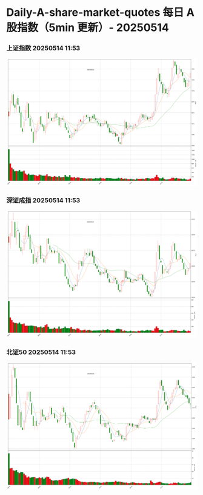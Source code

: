 
# Daily-A-share-market-quotes 每日 A 股指数（5min 更新）- 20250514

### 上证指数 20250514 11:53
![](./fig/2025/5/20250514-sh000001.png)

### 深证成指 20250514 11:53
![](./fig/2025/5/20250514-sz399001.png)

### 北证50 20250514 11:53
![](./fig/2025/5/20250514-bj899050.png)
